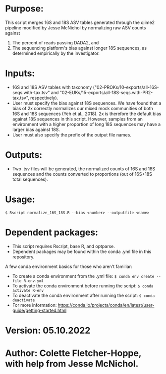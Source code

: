 # Purpose:
This script merges 16S and 18S ASV tables generated through the qiime2 pipeline modified by Jesse McNichol by normalizing raw ASV counts against

1. The percent of reads passing DADA2, and
2. The sequencing platform's bias against longer 18S sequences, as determined empirically by the investigator.

# Inputs:
- 16S and 18S ASV tables with taxonomy ("02-PROKs/10-exports/all-16S-seqs.with-tax.tsv" and "02-EUKs/15-exports/all-18S-seqs.with-PR2-tax.tsv", respectively).
- User must specify the bias against 18S sequences. We have found that a bias of 2x correctly normalizes our mixed mock communities of both 16S and 18S sequences (Yeh et al., 2018). 2x is therefore the default bias against 18S sequences in this script. However, samples from an environment with a higher proportion of long 18S sequences may have a larger bias against 18S.
- User must also specify the prefix of the output file names. 

# Outputs:
- Two .tsv files will be generated, the normalized counts of 16S and 18S sequences and the counts converted to proportions (out of 16S+18S total sequences).

# Usage: 
`$ Rscript normalize_16S_18S.R --bias <number> --outputfile <name>`

# Dependent packages: 
- This script requires Rscript, base R, and optparse. 
- Dependent packages may be found within the conda .yml file in this repository.

A few conda environment basics for those who aren't familiar: 
- To create a conda environment from the .yml file: `$ conda env create --file R-env.yml`
- To activate the conda environment before running the script: `$ conda activate R-env`
- To deactivate the conda environment after running the script: `$ conda deactivate`
- For more information: https://conda.io/projects/conda/en/latest/user-guide/getting-started.html

# Version: 05.10.2022
# Author: Colette Fletcher-Hoppe, with help from Jesse McNichol. 
